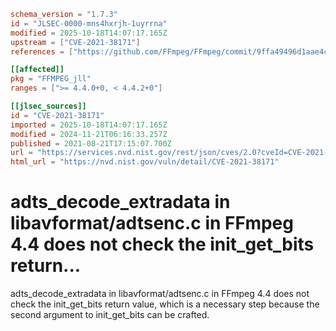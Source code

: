 ```toml
schema_version = "1.7.3"
id = "JLSEC-0000-mns4hxrjh-1uyrrna"
modified = 2025-10-18T14:07:17.165Z
upstream = ["CVE-2021-38171"]
references = ["https://github.com/FFmpeg/FFmpeg/commit/9ffa49496d1aae4cbbb387aac28a9e061a6ab0a6", "https://lists.debian.org/debian-lts-announce/2021/11/msg00012.html", "https://patchwork.ffmpeg.org/project/ffmpeg/patch/AS8P193MB12542A86E22F8207EC971930B6F19%40AS8P193MB1254.EURP193.PROD.OUTLOOK.COM/", "https://security.gentoo.org/glsa/202312-14", "https://www.debian.org/security/2021/dsa-4990", "https://www.debian.org/security/2021/dsa-4998", "https://github.com/FFmpeg/FFmpeg/commit/9ffa49496d1aae4cbbb387aac28a9e061a6ab0a6", "https://lists.debian.org/debian-lts-announce/2021/11/msg00012.html", "https://patchwork.ffmpeg.org/project/ffmpeg/patch/AS8P193MB12542A86E22F8207EC971930B6F19%40AS8P193MB1254.EURP193.PROD.OUTLOOK.COM/", "https://security.gentoo.org/glsa/202312-14", "https://www.debian.org/security/2021/dsa-4990", "https://www.debian.org/security/2021/dsa-4998"]

[[affected]]
pkg = "FFMPEG_jll"
ranges = [">= 4.4.0+0, < 4.4.2+0"]

[[jlsec_sources]]
id = "CVE-2021-38171"
imported = 2025-10-18T14:07:17.165Z
modified = 2024-11-21T06:16:33.257Z
published = 2021-08-21T17:15:07.700Z
url = "https://services.nvd.nist.gov/rest/json/cves/2.0?cveId=CVE-2021-38171"
html_url = "https://nvd.nist.gov/vuln/detail/CVE-2021-38171"
```

# adts_decode_extradata in libavformat/adtsenc.c in FFmpeg 4.4 does not check the init_get_bits return...

adts_decode_extradata in libavformat/adtsenc.c in FFmpeg 4.4 does not check the init_get_bits return value, which is a necessary step because the second argument to init_get_bits can be crafted.

